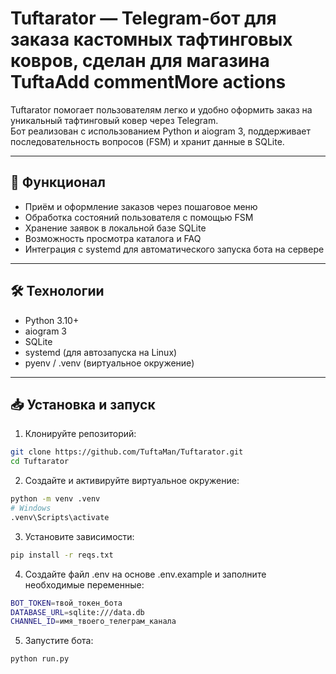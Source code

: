 # Tuftarator — Telegram-бот для заказа кастомных тафтинговых ковров, сделан для магазина TuftaAdd commentMore actions

Tuftarator помогает пользователям легко и удобно оформить заказ на уникальный тафтинговый ковер через Telegram.  
Бот реализован с использованием Python и aiogram 3, поддерживает последовательность вопросов (FSM) и хранит данные в SQLite.

---

## 🚀 Функционал

- Приём и оформление заказов через пошаговое меню  
- Обработка состояний пользователя с помощью FSM  
- Хранение заявок в локальной базе SQLite   
- Возможность просмотра каталога и FAQ
- Интеграция с systemd для автоматического запуска бота на сервере 

---

## 🛠 Технологии

- Python 3.10+  
- aiogram 3  
- SQLite  
- systemd (для автозапуска на Linux)  
- pyenv / .venv (виртуальное окружение)

---

## 📥 Установка и запуск

1. Клонируйте репозиторий:
```bash
git clone https://github.com/TuftaMan/Tuftarator.git
cd Tuftarator
```

2. Создайте и активируйте виртуальное окружение:
```bash
python -m venv .venv
# Windows
.venv\Scripts\activate
```
3. Установите зависимости:
```bash
pip install -r reqs.txt
```
4. Создайте файл .env на основе .env.example и заполните необходимые переменные:
```bash
BOT_TOKEN=твой_токен_бота
DATABASE_URL=sqlite:///data.db
CHANNEL_ID=имя_твоего_телеграм_канала
```

5. Запустите бота:
```bash
python run.py
```

